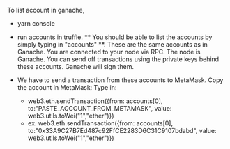 To list account in ganache,
- yarn console
- run accounts in truffle.
** You should be able to list the accounts by simply typing in "accounts" **. These are the same accounts as in Ganache. You are connected to your node via RPC. The node is Ganache. You can send off transactions using the private keys behind these accounts. Ganache will sign them.

- We have to send a transaction from these accounts to MetaMask. Copy the account in MetaMask:
Type in:
    - web3.eth.sendTransaction({from: accounts[0], to:"PASTE_ACCOUNT_FROM_METAMASK", value: web3.utils.toWei("1","ether")})
    - ex. web3.eth.sendTransaction({from: accounts[0], to:"0x33A9C27B7Ed487c92FfCE2283D6C31C9107bdabd", value: web3.utils.toWei("1","ether")})
